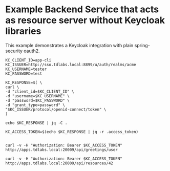 # Example Backend Service that acts as resource server without Keycloak libraries

This example demonstrates a Keycloak  integration with plain spring-security oauth2. 

```
KC_CLIENT_ID=app-cli
KC_ISSUER=http://sso.tdlabs.local:8899/u/auth/realms/acme
KC_USERNAME=tester
KC_PASSWORD=test

KC_RESPONSE=$( \
curl \
-d "client_id=$KC_CLIENT_ID" \
-d "username=$KC_USERNAME" \
-d "password=$KC_PASSWORD" \
-d "grant_type=password" \
"$KC_ISSUER/protocol/openid-connect/token" \
)

echo $KC_RESPONSE | jq -C .

KC_ACCESS_TOKEN=$(echo $KC_RESPONSE | jq -r .access_token)


curl -v -H "Authorization: Bearer $KC_ACCESS_TOKEN" http://apps.tdlabs.local:20009/api/greetings/user

curl -v -H "Authorization: Bearer $KC_ACCESS_TOKEN" http://apps.tdlabs.local:20009/api/resources/42

```